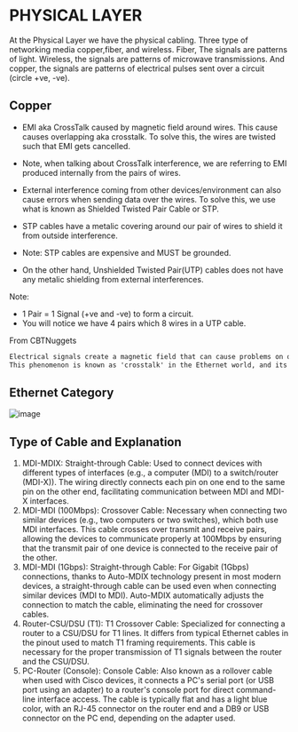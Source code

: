 # PHYSICAL LAYER
At the Physical Layer we have the physical cabling. Three type of networking media copper,fiber, and wireless.
Fiber, The signals are patterns of light. Wireless, the signals are patterns of microwave transmissions.
And copper, the signals are patterns of electrical pulses sent over a circuit (circle +ve, -ve).

## Copper
- EMI aka CrossTalk caused by magnetic field around wires. This cause causes overlapping aka crosstalk. To solve this, the wires are twisted such that EMI gets cancelled.
- Note, when talking about CrossTalk interference, we are referring to EMI produced internally from the pairs of wires.
  
- External interference coming from other devices/environment can also cause errors when sending data over the wires. To solve this, we use what is known as Shielded Twisted Pair Cable or STP.
- STP cables have a metalic covering around our pair of wires to shield it from outside interference.
- Note: STP cables are expensive and MUST be grounded.
  
- On the other hand, Unshielded Twisted Pair(UTP) cables does not have any metalic shielding from external interferences.

Note:
- 1 Pair = 1 Signal (+ve and -ve) to form a circuit.
- You will notice we have 4 pairs which 8 wires in a UTP cable.

From CBTNuggets
```markdown
Electrical signals create a magnetic field that can cause problems on other nearby wires.
This phenomenon is known as 'crosstalk' in the Ethernet world, and its effects must be reduced as much as possible to have error-free communications.

```
## Ethernet Category
![image](https://github.com/anikwai/CCNA-200-301/assets/15828026/04ad3e63-4cbf-4009-b949-9f1f532889c5)


## Type of Cable and Explanation
1. MDI-MDIX:
   Straight-through Cable: Used to connect devices with different types of interfaces (e.g., a computer (MDI) to a switch/router (MDI-X)). The wiring directly connects each pin on one end to the same pin on the other end, facilitating communication between MDI and MDI-X interfaces.
3. MDI-MDI (100Mbps):
    Crossover Cable: Necessary when connecting two similar devices (e.g., two computers or two switches), which both use MDI interfaces. This cable crosses over transmit and receive pairs, allowing the devices to communicate properly at 100Mbps by ensuring that the transmit pair of one device is connected to the receive pair of the other.
4. MDI-MDI (1Gbps):
   Straight-through Cable: For Gigabit (1Gbps) connections, thanks to Auto-MDIX technology present in most modern devices, a straight-through cable can be used even when connecting similar devices (MDI to MDI). Auto-MDIX automatically adjusts the connection to match the cable, eliminating the need for crossover cables.
5. Router-CSU/DSU (T1):
   T1 Crossover Cable: Specialized for connecting a router to a CSU/DSU for T1 lines. It differs from typical Ethernet cables in the pinout used to match T1 framing requirements. This cable is necessary for the proper transmission of T1 signals between the router and the CSU/DSU.
6. PC-Router (Console):
    Console Cable: Also known as a rollover cable when used with Cisco devices, it connects a PC's serial port (or USB port using an adapter) to a router's console port for direct command-line interface access. The cable is typically flat and has a light blue color, with an RJ-45 connector on the router end and a DB9 or USB connector on the PC end, depending on the adapter used.
